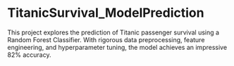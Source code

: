 # TitanicSurvival_ModelPrediction
This project explores the prediction of Titanic passenger survival using a Random Forest Classifier. With rigorous data preprocessing, feature engineering, and hyperparameter tuning, the model achieves an impressive 82% accuracy.
